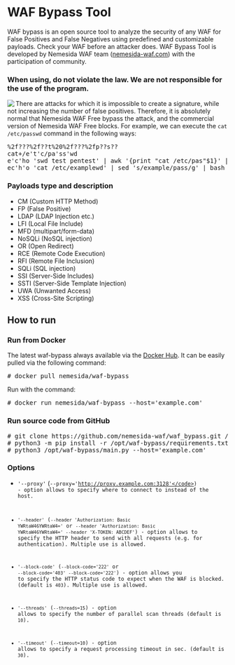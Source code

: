 # WAF Bypass Tool

WAF bypass is an open source tool to analyze the security of any WAF for False Positives and False Negatives using predefined and customizable payloads. Check your WAF before an attacker does. WAF Bypass Tool is developed by Nemesida WAF team ([nemesida-waf.com](https://nemesida-waf.com)) with the participation of community.

### When using, do not violate the law. We are not responsible for the use of the program.

<img align="left" src="https://user-images.githubusercontent.com/99513957/211177749-44f0b3b3-2ecc-486e-a4d3-87b1df5ed1a2.png">

There are attacks for which it is impossible to create a signature, while not increasing the number of false positives. Therefore, it is absolutely normal that Nemesida WAF Free bypass the attack, and the commercial version of Nemesida WAF Free blocks. For example, we can execute the <code>cat /etc/passwd</code> command in the following ways:

<pre>
%2f???%2f??t%20%2f???%2fp??s??
cat+/e't'c/pa'ss'wd
e'c'ho 'swd test pentest' | awk '{print "cat /etc/pas"$1}' | bash
ec'h'o 'cat /etc/examplewd' | sed 's/example/pass/g' | bash
</pre>

### Payloads type and description
- CM (Custom HTTP Method)
- FP (False Positive)
- LDAP (LDAP Injection etc.)
- LFI (Local File Include)
- MFD (multipart/form-data)
- NoSQLi (NoSQL injection)
- OR (Open Redirect)
- RCE (Remote Code Execution)
- RFI (Remote File Inclusion)
- SQLi (SQL injection)
- SSI (Server-Side Includes)
- SSTI (Server-Side Template Injection)
- UWA (Unwanted Access)
- XSS (Cross-Site Scripting)

## How to run

### Run from Docker
The latest waf-bypass always available via the [Docker Hub](https://hub.docker.com/r/nemesida/waf-bypass). It can be easily pulled via the following command:

<pre>
# docker pull nemesida/waf-bypass
</pre>

Run with the command:

<pre>
# docker run nemesida/waf-bypass --host='example.com'
</pre>

### Run source code from GitHub
<pre>
# git clone https://github.com/nemesida-waf/waf_bypass.git /opt/waf-bypass/
# python3 -m pip install -r /opt/waf-bypass/requirements.txt
# python3 /opt/waf-bypass/main.py --host='example.com'  
</pre>

### Options

- <code>'--proxy'</code> (<code>--proxy='http://proxy.example.com:3128'</code>) - option allows to specify where to connect to instead of the host.

- <code>'--header'</code> (<code>--header 'Authorization: Basic YWRtaW46YWRtaW4='</code> or <code>--header 'Authorization: Basic YWRtaW46YWRtaW4=' --header 'X-TOKEN: ABCDEF'</code>) - option allows to specify the HTTP header to send with all requests (e.g. for authentication). Multiple use is allowed.

- <code>'--block-code'</code> (<code>--block-code='222'</code> or <code>--block-code='403' --block-code='222'</code>) - option allows you to specify the HTTP status code to expect when the WAF is blocked. (default is <code>403</code>). Multiple use is allowed.

- <code>'--threads'</code> (<code>--threads=15</code>) - option allows to specify the number of parallel scan threads (default is <code>10</code>).

- <code>'--timeout'</code> (<code>--timeout=10</code>) - option allows to specify a request processing timeout in sec. (default is <code>30</code>).
